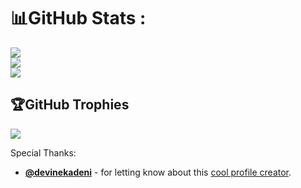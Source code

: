 # 📊GitHub Stats :
![](https://github-readme-stats.vercel.app/api?username=william-limianto&theme=radical&hide_border=false&include_all_commits=false&count_private=true)<br/>
![](https://github-readme-streak-stats.herokuapp.com/?user=william-limianto&theme=radical&hide_border=false)<br/>
![](https://github-readme-stats.vercel.app/api/top-langs/?username=william-limianto&theme=radical&hide_border=false&include_all_commits=false&count_private=true&layout=compact)

## 🏆GitHub Trophies
![](https://github-profile-trophy.vercel.app/?username=william-limianto&theme=radical&no-frame=false&no-bg=false&margin-w=4)

Special Thanks:
- **[@devinekadeni](https://github.com/devinekadeni)** - for letting know about this [cool profile creator](https://gprm.itsvg.in/).
